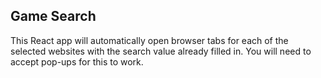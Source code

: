## Game Search

This React app will automatically open browser tabs for each of the selected websites with the search value already filled in. You will need to accept pop-ups for this to work.
